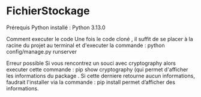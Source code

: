 # FichierStockage

Prérequis
Python installé : Python 3.13.0


Comment executer le code 
Une fois le code cloné , il suffit de se placer à la racine du projet au terminal et d'executer la commande : python config/manage.py runserver

Erreur possible
Si vous rencontrez un souci avec cryptography alors executer cette commande :  pip show cryptography  (qui permet d'afficher les informations du package .
Si cette derniere retourne aucun informations, faudrait l'installer via la commande : pip install permet d’afficher des informations.
